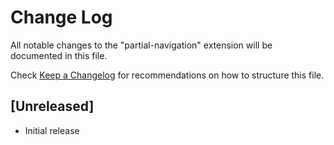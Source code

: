 # Change Log

All notable changes to the "partial-navigation" extension will be documented in this file.

Check [Keep a Changelog](http://keepachangelog.com/) for recommendations on how to structure this file.

## [Unreleased]

- Initial release